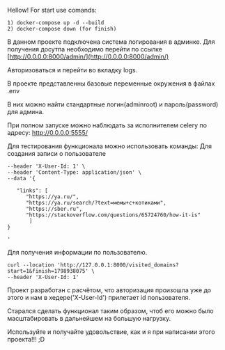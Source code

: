 Hellow!
For start use comands:

```
1) docker-compose up -d --build
2) docker-compose down (for finish)
```


В данном проекте подключена система логирования в админке.
Для получения досутпа необходимо перейти по ссылке
[http://0.0.0.0:8000/admin/](http://0.0.0.0:8000/admin/)

Авторизоваться и перейти во вкладку logs.

В проекте представленны базовые переменные окружения в файлах .env

В них можно найти стандартные логин(adminroot) и пароль(password) для админа.

При полном запуске можно наблюдать за исполнителем celery по адресу:
[http://0.0.0.0:5555/ ](http://0.0.0.0:5555/)

Для тестирования функционала можно использовать команды:
Для создания записи о пользователе

```curl --location 'http://127.0.0.1:8000/visited_links' \
--header 'X-User-Id: 1' \
--header 'Content-Type: application/json' \
--data '{

   "links": [
      "https://ya.ru/",
      "https://ya.ru/search/?text=мемы+с+котиками",
      "https://sber.ru",
      "https://stackoverflow.com/questions/65724760/how-it-is"
       ]	
}

'
```

Для получения информации по пользователю.

```
curl --location 'http://127.0.0.1:8000/visited_domains?start=1&finish=1798938075' \
--header 'X-User-Id: 1'
```

Проект разработан с расчётом, что авторизация произошла уже до этого и нам в хедере('X-User-Id') прилетает id
пользователя. 

Старался сделать функционал таким образом, чтоб его можно было масштабировать в дальнейшем на большую нагрузку.

Используйте и получайте удовольствие, как и я при написании этого проекта!!!
;D


